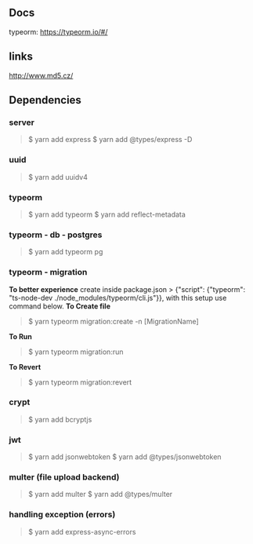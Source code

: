 ## Docs
typeorm: https://typeorm.io/#/

## links
http://www.md5.cz/

## Dependencies

### server
> $ yarn add express
> $ yarn add @types/express -D

### uuid
> $ yarn add uuidv4

### typeorm
> $ yarn add typeorm
> $ yarn add reflect-metadata

### typeorm - db - postgres
> $ yarn add typeorm pg

### typeorm - migration
**To better experience** create inside package.json > {"script": {"typeorm": "ts-node-dev ./node_modules/typeorm/cli.js"}}, with this setup use command below.
**To Create file**
> $ yarn typeorm migration:create -n [MigrationName]

**To Run**
> $ yarn typeorm migration:run

**To Revert**
> $ yarn typeorm migration:revert

### crypt
> $ yarn add bcryptjs

### jwt
> $ yarn add jsonwebtoken
> $ yarn add @types/jsonwebtoken

### multer (file upload backend)
> $ yarn add multer
> $ yarn add @types/multer


### handling exception (errors)
> $ yarn add express-async-errors